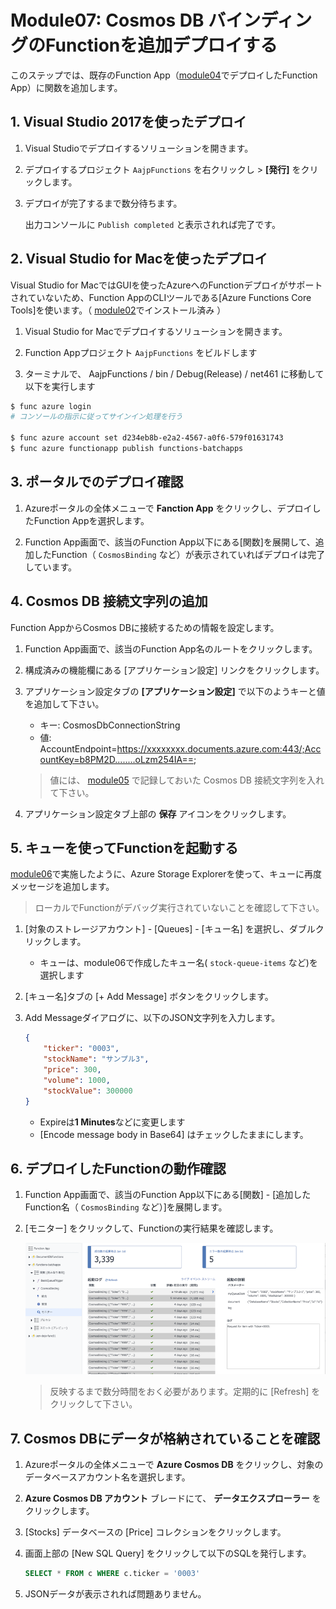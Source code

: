 # Module07: Cosmos DB バインディングのFunctionを追加デプロイする

このステップでは、既存のFunction App（[module04](module04.md)でデプロイしたFunction App）に関数を追加します。

## 1. Visual Studio 2017を使ったデプロイ

1. Visual Studioでデプロイするソリューションを開きます。

1. デプロイするプロジェクト ```AajpFunctions``` を右クリックし > **[発行]** をクリックします。

1. デプロイが完了するまで数分待ちます。

    出力コンソールに ```Publish completed``` と表示されれば完了です。

## 2. Visual Studio for Macを使ったデプロイ

Visual Studio for MacではGUIを使ったAzureへのFunctionデプロイがサポートされていないため、Function AppのCLIツールである[Azure Functions Core Tools]を使います。（ [module02](module02.md)でインストール済み ）

1. Visual Studio for Macでデプロイするソリューションを開きます。

1. Function Appプロジェクト ```AajpFunctions``` をビルドします

1. ターミナルで、 AajpFunctions / bin / Debug(Release) / net461 に移動して以下を実行します

```bash
$ func azure login
# コンソールの指示に従ってサインイン処理を行う

$ func azure account set d234eb8b-e2a2-4567-a0f6-579f01631743
$ func azure functionapp publish functions-batchapps
```

## 3. ポータルでのデプロイ確認

1. Azureポータルの全体メニューで **Fanction App** をクリックし、デプロイしたFunction Appを選択します。

1. Function App画面で、該当のFunction App以下にある[関数]を展開して、追加したFunction（ ```CosmosBinding``` など）が表示されていればデプロイは完了しています。

## 4. Cosmos DB 接続文字列の追加

Function AppからCosmos DBに接続するための情報を設定します。

1. Function App画面で、該当のFunction App名のルートをクリックします。

1. 構成済みの機能欄にある [アプリケーション設定] リンクをクリックします。

1. アプリケーション設定タブの **[アプリケーション設定]** で以下のようキーと値を追加して下さい。

    * キー: CosmosDbConnectionString
    * 値: AccountEndpoint=https://xxxxxxxx.documents.azure.com:443/;AccountKey=b8PM2D........oLzm254IA==;

    > 値には、 [module05](module05.md) で記録しておいた Cosmos DB 接続文字列を入れて下さい。

1. アプリケーション設定タブ上部の **保存** アイコンをクリックします。

## 5. キューを使ってFunctionを起動する

[module06](module06.md)で実施したように、Azure Storage Explorerを使って、キューに再度メッセージを追加します。

> ローカルでFunctionがデバッグ実行されていないことを確認して下さい。

1. [対象のストレージアカウント] - [Queues] - [キュー名] を選択し、ダブルクリックします。

    * キューは、module06で作成したキュー名( ```stock-queue-items``` など)を選択します

1. [キュー名]タブの [+ Add Message] ボタンをクリックします。

1. Add Messageダイアログに、以下のJSON文字列を入力します。

    ```json
    {
        "ticker": "0003",
        "stockName": "サンプル3",
        "price": 300,
        "volume": 1000,
        "stockValue": 300000
    }
    ```

    - Expireは**1 Minutes**などに変更します
    - [Encode message body in Base64] はチェックしたままにします。

## 6. デプロイしたFunctionの動作確認

1. Function App画面で、該当のFunction App以下にある[関数] - [追加したFunction名（ ```CosmosBinding``` など）]を展開します。

1. [モニター] をクリックして、Functionの実行結果を確認します。

    ![m07-1](images/m07-1.png)

    > 反映するまで数分時間をおく必要があります。定期的に [Refresh] をクリックして下さい。

## 7. Cosmos DBにデータが格納されていることを確認

1. Azureポータルの全体メニューで **Azure Cosmos DB** をクリックし、対象のデータベースアカウント名を選択します。

1. **Azure Cosmos DB アカウント** ブレードにて、 **データエクスプローラー** をクリックします。

1. [Stocks] データベースの [Price] コレクションをクリックします。

1. 画面上部の [New SQL Query] をクリックして以下のSQLを発行します。

    ```sql
    SELECT * FROM c WHERE c.ticker = '0003'
    ```

1. JSONデータが表示されれば問題ありません。

